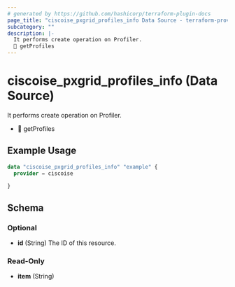 ```yaml
---
# generated by https://github.com/hashicorp/terraform-plugin-docs
page_title: "ciscoise_pxgrid_profiles_info Data Source - terraform-provider-ciscoise"
subcategory: ""
description: |-
  It performs create operation on Profiler.
  🚧 getProfiles
---
```


# ciscoise_pxgrid_profiles_info (Data Source)

It performs create operation on Profiler.

- 🚧 getProfiles

## Example Usage

```terraform
data "ciscoise_pxgrid_profiles_info" "example" {
  provider = ciscoise

}
```

<!-- schema generated by tfplugindocs -->
## Schema

### Optional

- **id** (String) The ID of this resource.

### Read-Only

- **item** (String)


